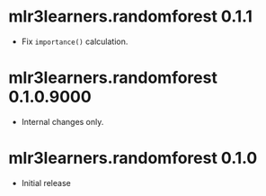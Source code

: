 # mlr3learners.randomforest 0.1.1

- Fix `importance()` calculation.


# mlr3learners.randomforest 0.1.0.9000

- Internal changes only.


# mlr3learners.randomforest 0.1.0

* Initial release
